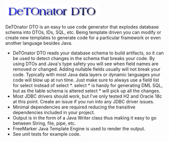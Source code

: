 ![Title](images/title.png)

DeTOnator DTO is an easy to use code generator that explodes database schema into DTOs, IDs, SQL, etc. Being template driven you can
modify or create new templates to generate code for a particular framework or even another language besides Java. 
* DeTOnator DTO reads your database schema to build artifacts, so it can be used to detect changes in the schema that breaks your
code. By using DTOs and Java's type safety you will see when field names are removed or changed. Adding nullable fields usually will
not break your code. Typically with most Java data layers or dynamic languages your code will blow up at run time. Just make sure to
always use a field list for select instead of select *. select * is handy for generating DML SQL, but as the table schema is altered
select * will pick up all the changes.
* Most JDBC drivers should work, but I've only tested H2 and Oracle 18c at this point. Create an issue if you run into any JDBC driver issues.
* Minimal dependencies are required reducing the transitive dependencies included in your project.
* Output is in the form of a Java Writer class thus making it easy to go between String, file, pipe, etc.
* FreeMarker Java Template Engine is used to render the output.
* See unit tests for example code.

